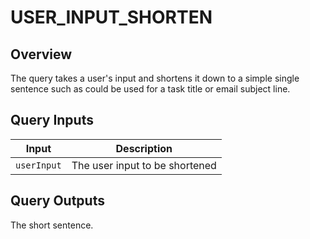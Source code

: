 # USER_INPUT_SHORTEN

## Overview

The query takes a user's input and shortens it down to a simple single sentence such as could be used for a task title or email subject line.

## Query Inputs

| **Input**   | **Description**                                     |
| ----------- | --------------------------------------------------- |
| `userInput` | The user input to be shortened |



## Query Outputs

The short sentence.




